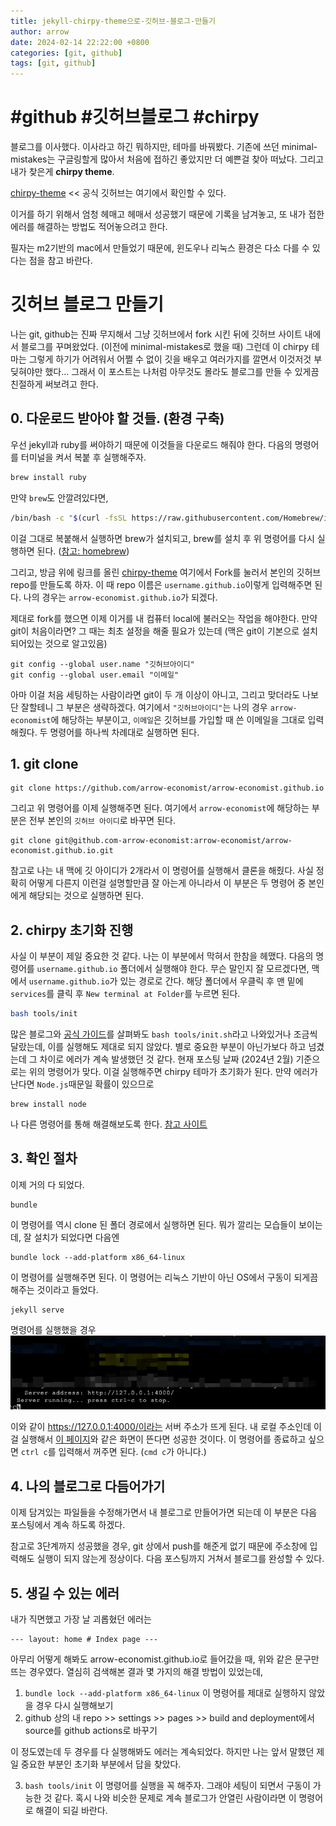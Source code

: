 ```yaml
---
title: jekyll-chirpy-theme으로-깃허브-블로그-만들기
author: arrow
date: 2024-02-14 22:22:00 +0800
categories: [git, github]
tags: [git, github]
---
```


# #github #깃허브블로그 #chirpy

블로그를 이사했다. 이사라고 하긴 뭐하지만, 테마를 바꿔봤다. 기존에 쓰던 minimal-mistakes는 구글링할게 많아서 처음에 접하긴 좋았지만 더 예쁜걸 찾아 떠났다. 그리고 내가 찾은게 **chirpy theme**.

[chirpy-theme](https://github.com/cotes2020/jekyll-theme-chirpy) << 공식 깃허브는 여기에서 확인할 수 있다.

이거를 하기 위해서 엄청 헤매고 헤매서 성공했기 때문에 기록을 남겨놓고, 또 내가 접한 에러를 해결하는 방법도 적어놓으려고 한다.

필자는 m2기반의 mac에서 만들었기 때문에, 윈도우나 리눅스 환경은 다소 다를 수 있다는 점을 참고 바란다.

# 깃허브 블로그 만들기

나는 git, github는 진짜 무지해서 그냥 깃허브에서 fork 시킨 뒤에 깃허브 사이트 내에서 블로그를 꾸며왔었다. (이전에 minimal-mistakes로 했을 때) 그런데 이 chirpy 테마는 그렇게 하기가 어려워서 어쩔 수 없이 깃을 배우고 여러가지를 깔면서 이것저것 부딪혀야만 했다... 그래서 이 포스트는 나처럼 아무것도 몰라도 블로그를 만들 수 있게끔 친절하게 써보려고 한다.

## 0. 다운로드 받아야 할 것들. (환경 구축)

우선 jekyll과 ruby를 써야하기 때문에 이것들을 다운로드 해줘야 한다. 다음의 명령어를 터미널을 켜서 복붙 후 실행해주자.

```zsh
brew install ruby
```

만약 `brew`도 안깔려있다면,

```zsh
/bin/bash -c "$(curl -fsSL https://raw.githubusercontent.com/Homebrew/install/HEAD/install.sh)"
```

이걸 그대로 복붙해서 실행하면 brew가 설치되고, brew를 설치 후 위 명령어를 다시 실행하면 된다.
([참고: homebrew](https://brew.sh))

그리고, 방금 위에 링크를 올린 [chirpy-theme](https://github.com/cotes2020/jekyll-theme-chirpy) 여기에서 Fork를 눌러서 본인의 깃허브 repo를 만들도록 하자. 이 때 repo 이름은 `username.github.io`이렇게 입력해주면 된다. 나의 경우는 `arrow-economist.github.io`가 되겠다.

제대로 fork를 했으면 이제 이거를 내 컴퓨터 local에 불러오는 작업을 해야한다. 만약 git이 처음이라면? 그 때는 최초 설정을 해줄 필요가 있는데 (맥은 git이 기본으로 설치되어있는 것으로 알고있음)

```
git config --global user.name "깃허브아이디"
git config --global user.email "이메일"
```

아마 이걸 처음 세팅하는 사람이라면 git이 두 개 이상이 아니고, 그리고 맞더라도 나보단 잘할테니 그 부분은 생략하겠다. 여기에서 `"깃허브아이디"`는 나의 경우 `arrow-economist`에 해당하는 부분이고, `이메일`은 깃허브를 가입할 때 쓴 이메일을 그대로 입력해줬다. 두 명령어를 하나씩 차례대로 실행하면 된다.

## 1. git clone

```
git clone https://github.com/arrow-economist/arrow-economist.github.io
```

그리고 위 명령어를 이제 실행해주면 된다. 여기에서 `arrow-economist`에 해당하는 부분은 전부 본인의 `깃허브 아이디`로 바꾸면 된다.

```
git clone git@github.com-arrow-economist:arrow-economist/arrow-economist.github.io.git
```

참고로 나는 내 맥에 깃 아이디가 2개라서 이 명령어를 실행해서 클론을 해줬다. 사실 정확히 어떻게 다른지 이런걸 설명할만큼 잘 아는게 아니라서 이 부분은 두 명령어 중 본인에게 해당되는 것으로 실행하면 된다.

## 2. chirpy 초기화 진행

사실 이 부분이 제일 중요한 것 같다. 나는 이 부분에서 막혀서 한참을 헤맸다. 다음의 명령어를 `username.github.io` 폴더에서 실행해야 한다. 무슨 말인지 잘 모르겠다면, 맥에서 `username.github.io`가 있는 경로로 간다. 해당 폴더에서 우클릭 후 맨 밑에 `services`를 클릭 후 `New terminal at Folder`를 누르면 된다.

```bash
bash tools/init
```

많은 블로그와 [공식 가이드](https://chirpy.cotes.page/posts/getting-started/)를 살펴봐도 `bash tools/init.sh`라고 나와있거나 조금씩 달랐는데, 이를 실행해도 제대로 되지 않았다. 별로 중요한 부분이 아닌가보다 하고 넘겼는데 그 차이로 에러가 계속 발생했던 것 같다. 현재 포스팅 날짜 (2024년 2월) 기준으로는 위의 명령어가 맞다. 이걸 실행해주면 chirpy 테마가 초기화가 된다. 만약 에러가 난다면 `Node.js`때문일 확률이 있으므로

```
brew install node
```

나 다른 명령어를 통해 해결해보도록 한다. [참고 사이트](https://nodejs.org/en/download/package-manager)

## 3. 확인 절차

이제 거의 다 되었다.

```
bundle
```

이 명령어를 역시 clone 된 폴더 경로에서 실행하면 된다. 뭐가 깔리는 모습들이 보이는데, 잘 설치가 되었다면 다음엔

```
bundle lock --add-platform x86_64-linux
```

이 명령어를 실행해주면 된다. 이 명령어는 리눅스 기반이 아닌 OS에서 구동이 되게끔 해주는 것이라고 들었다.

```
jekyll serve
```

명령어를 실행했을 경우
![](https://raw.githubusercontent.com/arrow-economist/imageslibrary/main/SCR-20240214-twew.png)

이와 같이 https://127.0.0.1:4000/이라는 서버 주소가 뜨게 된다. 내 로컬 주소인데 이걸 실행해서 [이 페이지](https://chirpy.cotes.page)와 같은 화면이 뜬다면 성공한 것이다.
이 명령어를 종료하고 싶으면 `ctrl c`를 입력해서 꺼주면 된다. (`cmd c`가 아니다.)

## 4. 나의 블로그로 다듬어가기

이제 담겨있는 파일들을 수정해가면서 내 블로그로 만들어가면 되는데 이 부분은 다음 포스팅에서 계속 하도록 하겠다.

참고로 3단계까지 성공했을 경우, git 상에서 push를 해준게 없기 때문에 주소창에 입력해도 실행이 되지 않는게 정상이다. 다음 포스팅까지 거쳐서 블로그를 완성할 수 있다.

## 5. 생길 수 있는 에러

내가 직면했고 가장 날 괴롭혔던 에러는

```
--- layout: home # Index page ---
```

아무리 어떻게 해봐도 arrow-economist.github.io로 들어갔을 때, 위와 같은 문구만 뜨는 경우였다. 열심히 검색해본 결과 몇 가지의 해결 방법이 있었는데,

1. `bundle lock --add-platform x86_64-linux` 이 명령어를 제대로 실행하지 않았을 경우 다시 실행해보기
2. github 상의 내 repo >> settings >> pages >> build and deployment에서 source를 github actions로 바꾸기

이 정도였는데 두 경우를 다 실행해봐도 에러는 계속되었다. 하지만 나는 앞서 말했던 제일 중요한 부분인 초기화 부분에서 답을 찾았다.

3. `bash tools/init` 이 명령어를 실행을 꼭 해주자. 그래야 세팅이 되면서 구동이 가능한 것 같다. 혹시 나와 비슷한 문제로 계속 블로그가 안열린 사람이라면 이 명령어로 해결이 되길 바란다.

